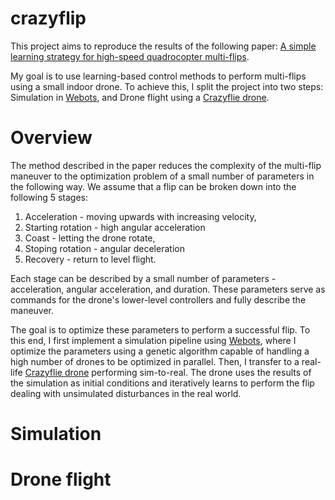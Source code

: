 # crazyflip
This project aims to reproduce the results of the following paper: [A simple learning strategy for high-speed quadrocopter multi-flips](https://ieeexplore.ieee.org/abstract/document/5509452).

My goal is to use learning-based control methods to perform multi-flips using a small indoor drone. To achieve this, I split the project into two steps: Simulation in [Webots](https://cyberbotics.com/), and Drone flight using a [Crazyflie drone](https://www.bitcraze.io/).

# Overview
The method described in the paper reduces the complexity of the multi-flip maneuver to the optimization problem of a small number of parameters in the following way. We assume that a flip can be broken down into the following 5 stages: 

1) Acceleration - moving upwards with increasing velocity,
2) Starting rotation - high angular acceleration
3) Coast - letting the drone rotate,
4) Stoping rotation - angular deceleration
5) Recovery - return to level flight.

Each stage can be described by a small number of parameters - acceleration, angular acceleration, and duration. These parameters serve as commands for the drone's lower-level controllers and fully describe the maneuver.

The goal is to optimize these parameters to perform a successful flip. To this end, I first implement a simulation pipeline using [Webots](https://cyberbotics.com/), where I optimize the parameters using a genetic algorithm capable of handling a high number of drones to be optimized in parallel. Then, I transfer to a real-life [Crazyflie drone](https://www.bitcraze.io/) performing sim-to-real. The drone uses the results of the simulation as initial conditions and iteratively learns to perform the flip dealing with unsimulated disturbances in the real world.

# Simulation

# Drone flight

